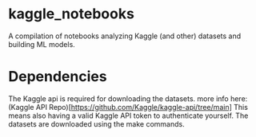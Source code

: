 # kaggle_notebooks
A compilation of notebooks analyzing Kaggle (and other) datasets and building ML models.

# Dependencies
The Kaggle api is required for downloading the datasets.
more info here: (Kaggle API Repo)[https://github.com/Kaggle/kaggle-api/tree/main]
This means also having a valid Kaggle API token to authenticate yourself.
The datasets are downloaded using the make commands.


